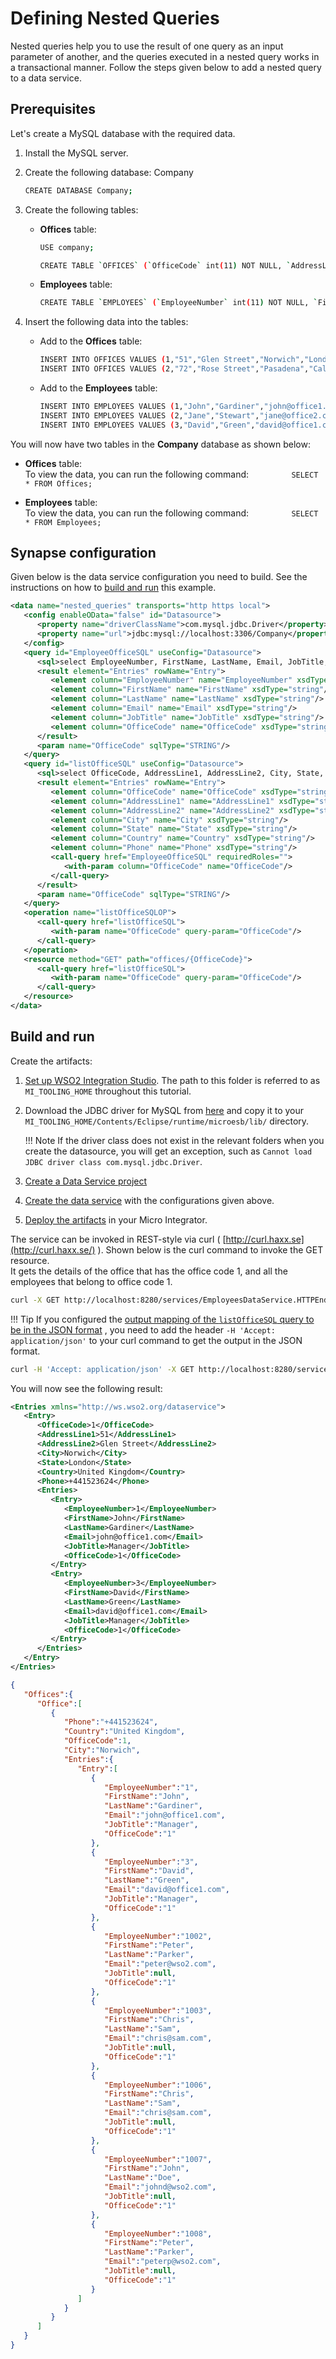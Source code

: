 # Defining Nested Queries

Nested queries help you to use the result of one query as an input
parameter of another, and the queries executed in a nested query works
in a transactional manner. Follow the steps given below to add a nested
query to a data service.

## Prerequisites

Let's create a MySQL database with the required data.

1.  Install the MySQL server.
2.  Create the following database: Company

    ```bash
    CREATE DATABASE Company;
    ```

3.  Create the following tables:

    -   **Offices** table:

        ```bash
        USE company;

        CREATE TABLE `OFFICES` (`OfficeCode` int(11) NOT NULL, `AddressLine1` varchar(255) NOT NULL, `AddressLine2` varchar(255) DEFAULT NULL, `City` varchar(255) DEFAULT NULL, `State` varchar(255) DEFAULT NULL, `Country` varchar(255) DEFAULT NULL, `Phone` varchar(255) DEFAULT NULL, PRIMARY KEY (`OfficeCode`)); 
        ```

    -   **Employees** table:

        ```bash
        CREATE TABLE `EMPLOYEES` (`EmployeeNumber` int(11) NOT NULL, `FirstName` varchar(255) NOT NULL, `LastName` varchar(255) DEFAULT NULL, `Email` varchar(255) DEFAULT NULL, `JobTitle` varchar(255) DEFAULT NULL, `OfficeCode` int(11) NOT NULL, PRIMARY KEY (`EmployeeNumber`,`OfficeCode`), CONSTRAINT `employees_ibfk_1` FOREIGN KEY (`OfficeCode`) REFERENCES `OFFICES` (`OfficeCode`));
        ```

4.  Insert the following data into the tables:

    -   Add to the **Offices** table:

        ```bash
        INSERT INTO OFFICES VALUES (1,"51","Glen Street","Norwich","London","United Kingdom","+441523624");
        INSERT INTO OFFICES VALUES (2,"72","Rose Street","Pasadena","California","United States","+152346343");
        ```

    -   Add to the **Employees** table:

        ```bash
        INSERT INTO EMPLOYEES VALUES (1,"John","Gardiner","john@office1.com","Manager",1);
        INSERT INTO EMPLOYEES VALUES (2,"Jane","Stewart","jane@office2.com","Head of Sales",2);
        INSERT INTO EMPLOYEES VALUES (3,"David","Green","david@office1.com","Manager",1); 
        ```

You will now have two tables in the **Company** database as shown below:

-   **Offices** table:  
    To view the data, you can run the following command:
    `          SELECT * FROM Offices;         `  

-   **Employees** table:  
    To view the data, you can run the following command:
    `          SELECT * FROM Employees;         `  

## Synapse configuration
Given below is the data service configuration you need to build. See the instructions on how to [build and run](#build-and-run) this example.

```xml
<data name="nested_queries" transports="http https local">
   <config enableOData="false" id="Datasource">
      <property name="driverClassName">com.mysql.jdbc.Driver</property>
      <property name="url">jdbc:mysql://localhost:3306/Company</property>
   </config>
   <query id="EmployeeOfficeSQL" useConfig="Datasource">
      <sql>select EmployeeNumber, FirstName, LastName, Email, JobTitle, OfficeCode from EMPLOYEES where OfficeCode=:OfficeCode</sql>
      <result element="Entries" rowName="Entry">
         <element column="EmployeeNumber" name="EmployeeNumber" xsdType="string"/>
         <element column="FirstName" name="FirstName" xsdType="string"/>
         <element column="LastName" name="LastName" xsdType="string"/>
         <element column="Email" name="Email" xsdType="string"/>
         <element column="JobTitle" name="JobTitle" xsdType="string"/>
         <element column="OfficeCode" name="OfficeCode" xsdType="string"/>
      </result>
      <param name="OfficeCode" sqlType="STRING"/>
   </query>
   <query id="listOfficeSQL" useConfig="Datasource">
      <sql>select OfficeCode, AddressLine1, AddressLine2, City, State, Country, Phone from OFFICES where OfficeCode=:OfficeCode</sql>
      <result element="Entries" rowName="Entry">
         <element column="OfficeCode" name="OfficeCode" xsdType="string"/>
         <element column="AddressLine1" name="AddressLine1" xsdType="string"/>
         <element column="AddressLine2" name="AddressLine2" xsdType="string"/>
         <element column="City" name="City" xsdType="string"/>
         <element column="State" name="State" xsdType="string"/>
         <element column="Country" name="Country" xsdType="string"/>
         <element column="Phone" name="Phone" xsdType="string"/>
         <call-query href="EmployeeOfficeSQL" requiredRoles="">
            <with-param column="OfficeCode" name="OfficeCode"/>
         </call-query>
      </result>
      <param name="OfficeCode" sqlType="STRING"/>
   </query>
   <operation name="listOfficeSQLOP">
      <call-query href="listOfficeSQL">
         <with-param name="OfficeCode" query-param="OfficeCode"/>
      </call-query>
   </operation>
   <resource method="GET" path="offices/{OfficeCode}">
      <call-query href="listOfficeSQL">
         <with-param name="OfficeCode" query-param="OfficeCode"/>
      </call-query>
   </resource>
</data>
```
## Build and run

Create the artifacts:

1. [Set up WSO2 Integration Studio](../../../../develop/installing-WSO2-Integration-Studio). The path to this folder is referred to as `MI_TOOLING_HOME` throughout this tutorial.
2.  Download the JDBC driver for MySQL from [here](http://dev.mysql.com/downloads/connector/j/) and copy it to
    your `MI_TOOLING_HOME/Contents/Eclipse/runtime/microesb/lib/` directory.

    !!! Note
        If the driver class does not exist in the relevant folders when you create the datasource, you will get an exception, such as `Cannot load JDBC driver class com.mysql.jdbc.Driver`. 
        
3. [Create a Data Service project](../../../../develop/creating-projects/#data-services-project)
4. [Create the data service](../../../../develop/creating-artifacts/data-services/creating-data-services) with the configurations given above.
5. [Deploy the artifacts](../../../../develop/deploy-and-run) in your Micro Integrator. 

The service can be invoked in REST-style via curl (
[http://curl.haxx.se](http://curl.haxx.se/) ). Shown below is the curl
command to invoke the GET resource.  
It gets the details of the office that has the office code 1, and all
the employees that belong to office code 1.

```bash
curl -X GET http://localhost:8280/services/EmployeesDataService.HTTPEndpoint/offices/1
```

!!! Tip
    If you configured the [output mapping of the `listOfficeSQL` query to be in the JSON format](#DefiningNestedQueries-JSON) , you need to add the header `-H 'Accept: application/json'` to your curl command to get the output in the JSON format.

```bash
curl -H 'Accept: application/json' -X GET http://localhost:8280/services/EmployeesDataService.HTTPEndpoint/offices/1
```

You will now see the following result:

```xml tab='XML result'
<Entries xmlns="http://ws.wso2.org/dataservice">
   <Entry>
      <OfficeCode>1</OfficeCode>
      <AddressLine1>51</AddressLine1>
      <AddressLine2>Glen Street</AddressLine2>
      <City>Norwich</City>
      <State>London</State>
      <Country>United Kingdom</Country>
      <Phone>+441523624</Phone>
      <Entries>
         <Entry>
            <EmployeeNumber>1</EmployeeNumber>
            <FirstName>John</FirstName>
            <LastName>Gardiner</LastName>
            <Email>john@office1.com</Email>
            <JobTitle>Manager</JobTitle>
            <OfficeCode>1</OfficeCode>
         </Entry>
         <Entry>
            <EmployeeNumber>3</EmployeeNumber>
            <FirstName>David</FirstName>
            <LastName>Green</LastName>
            <Email>david@office1.com</Email>
            <JobTitle>Manager</JobTitle>
            <OfficeCode>1</OfficeCode>
         </Entry>
      </Entries>
   </Entry>
</Entries>
```

```json tab='JSON result'
{
   "Offices":{
      "Office":[
         {
            "Phone":"+441523624",
            "Country":"United Kingdom",
            "OfficeCode":1,
            "City":"Norwich",
            "Entries":{
               "Entry":[
                  {
                     "EmployeeNumber":"1",
                     "FirstName":"John",
                     "LastName":"Gardiner",
                     "Email":"john@office1.com",
                     "JobTitle":"Manager",
                     "OfficeCode":"1"
                  },
                  {
                     "EmployeeNumber":"3",
                     "FirstName":"David",
                     "LastName":"Green",
                     "Email":"david@office1.com",
                     "JobTitle":"Manager",
                     "OfficeCode":"1"
                  },
                  {
                     "EmployeeNumber":"1002",
                     "FirstName":"Peter",
                     "LastName":"Parker",
                     "Email":"peter@wso2.com",
                     "JobTitle":null,
                     "OfficeCode":"1"
                  },
                  {
                     "EmployeeNumber":"1003",
                     "FirstName":"Chris",
                     "LastName":"Sam",
                     "Email":"chris@sam.com",
                     "JobTitle":null,
                     "OfficeCode":"1"
                  },
                  {
                     "EmployeeNumber":"1006",
                     "FirstName":"Chris",
                     "LastName":"Sam",
                     "Email":"chris@sam.com",
                     "JobTitle":null,
                     "OfficeCode":"1"
                  },
                  {
                     "EmployeeNumber":"1007",
                     "FirstName":"John",
                     "LastName":"Doe",
                     "Email":"johnd@wso2.com",
                     "JobTitle":null,
                     "OfficeCode":"1"
                  },
                  {
                     "EmployeeNumber":"1008",
                     "FirstName":"Peter",
                     "LastName":"Parker",
                     "Email":"peterp@wso2.com",
                     "JobTitle":null,
                     "OfficeCode":"1"
                  }
               ]
            }
         }
      ]
   }
}
```
